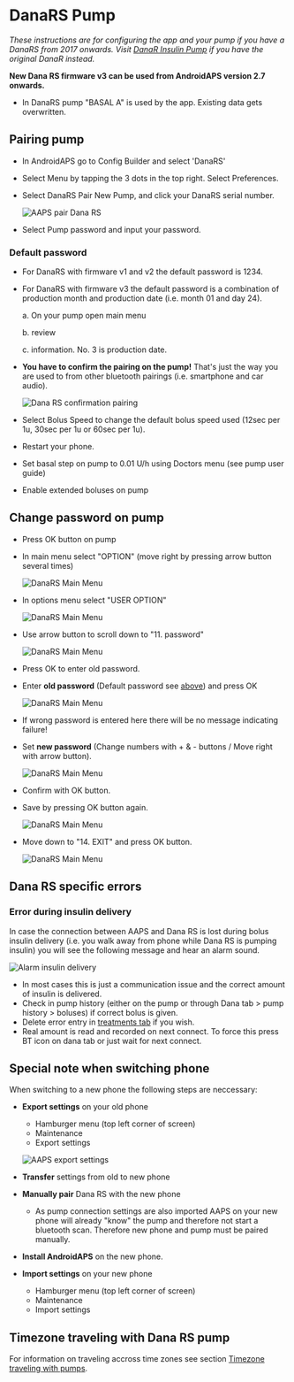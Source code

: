 # DanaRS Pump

_These instructions are for configuring the app and your pump if you have a DanaRS from 2017 onwards. Visit [DanaR Insulin Pump](./DanaR-Insulin-Pump) if you have the original DanaR instead._

**New Dana RS firmware v3 can be used from AndroidAPS version 2.7 onwards.**

*  In DanaRS pump "BASAL A" is used by the app. Existing data gets overwritten.

## Pairing pump

*  In AndroidAPS go to Config Builder and select 'DanaRS'

*  Select Menu by tapping the 3 dots in the top right. Select Preferences.

*  Select DanaRS Pair New Pump, and click your DanaRS serial number.

   ![AAPS pair Dana RS](../images/AAPS_DanaRSPairing.png)

*  Select Pump password and input your password.

### Default password

   * For DanaRS with firmware v1 and v2 the default password is 1234.
   * For DanaRS with firmware v3 the default password is a combination of production month and production date (i.e. month 01 and day 24). 
   
      a. On your pump open main menu 
      
      b. review 
      
      c. information. No. 3 is production date.

* **You have to confirm the pairing on the pump!** That's just the way you are used to from other bluetooth pairings (i.e. smartphone and car audio).

   ![Dana RS confirmation pairing](../images/DanaRS_Pairing.png)

*  Select Bolus Speed to change the default bolus speed used (12sec per 1u, 30sec per 1u or 60sec per 1u).

*  Restart your phone.

*  Set basal step on pump to 0.01 U/h using Doctors menu (see pump user guide)

* Enable extended boluses on pump


## Change password on pump

* Press OK button on pump
* In main menu select "OPTION" (move right by pressing arrow button several times)

   ![DanaRS Main Menu](../images/DanaRSPW_01_MainMenu.png)

* In options menu select "USER OPTION"

   ![DanaRS Main Menu](../images/DanaRSPW_02_OptionMenu.png)
   
* Use arrow button to scroll down to "11. password"

   ![DanaRS Main Menu](../images/DanaRSPW_03_11PW.png)
   
* Press OK to enter old password.

* Enter **old password** (Default password see [above](#default-password)) and press OK

   ![DanaRS Main Menu](../images/DanaRSPW_04_11PWenter.png)

* If wrong password is entered here there will be no message indicating failure!
* Set **new password** (Change numbers with + & - buttons / Move right with arrow button).

   ![DanaRS Main Menu](../images/DanaRSPW_05_PWnew.png)
   
* Confirm with OK button.
* Save by pressing OK button again.

   ![DanaRS Main Menu](../images/DanaRSPW_06_PWnewSave.png)
   
* Move down to "14. EXIT" and press OK button.

   ![DanaRS Main Menu](../images/DanaRSPW_07_Exit.png)

## Dana RS specific errors

### Error during insulin delivery
In case the connection between AAPS and Dana RS is lost during bolus insulin delivery (i.e. you walk away from phone while Dana RS is pumping insulin) you will see the following message and hear an alarm sound.

![Alarm insulin delivery](../images/DanaRS_Error_bolus.png)

* In most cases this is just a communication issue and the correct amount of insulin is delivered.
* Check in pump history (either on the pump or through Dana tab > pump history > boluses) if correct bolus is given.
* Delete error entry in [treatments tab](../Getting-Started/Screenshots#carb-correction) if you wish.
* Real amount is read and recorded on next connect. To force this press BT icon on dana tab or just wait for next connect.

## Special note when switching phone

When switching to a new phone the following steps are neccessary:
* **Export settings** on your old phone
  * Hamburger menu (top left corner of screen)
  * Maintenance
  * Export settings
  
   ![AAPS export settings](../images/AAPS_ExportSettings.png)
  
* **Transfer** settings from old to new phone
* **Manually pair** Dana RS with the new phone
  * As pump connection settings are also imported AAPS on your new phone will already "know" the pump and therefore not start a bluetooth scan. Therefore new phone and pump must be paired manually.
* **Install AndroidAPS** on the new phone.
* **Import settings** on your new phone
  * Hamburger menu (top left corner of screen)
  * Maintenance
  * Import settings

## Timezone traveling with Dana RS pump

For information on traveling accross time zones see section [Timezone traveling with pumps](../Usage/Timezone-traveling#danarv2-danars).
